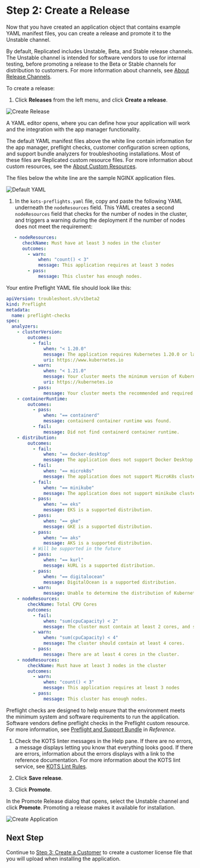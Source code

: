 # Step 2: Create a Release

Now that you have created an application object that contains example YAML manifest files, you can create a release and promote it to the Unstable channel.

By default, Replicated includes Unstable, Beta, and Stable release channels. The Unstable channel is intended for software vendors to use for internal testing, before promoting a release to the Beta or Stable channels for distribution to customers. For more information about channels, see [About Release Channels](releases-about-channels).

To create a release:

1. Click **Releases** from the left menu, and click **Create a release**.

  ![Create Release](/images/guides/kots/create-release.png)

  A YAML editor opens, where you can define how your application will work and the integration with the app manager functionality.

  The default YAML manifest files above the white line contain information for the app manager, preflight checks, customer configuration screen options, and support bundle analyzers for troubleshooting installations. Most of these files are Replicated custom resource files. For more information about custom resources, see the [About Custom Resources](../reference/custom-resource-about).

  The files below the white line are the sample NGINX application files.

  ![Default YAML](/images/guides/kots/default-yaml.png)

1. In the `kots-preflights.yaml` file, copy and paste the following YAML underneath the `nodeResources` field. This YAML creates a second `nodeResources` field that checks for the number of nodes in the cluster, and triggers a warning during the deployment if the number of nodes does not meet the requirement:

  ```yaml
     - nodeResources:
        checkName: Must have at least 3 nodes in the cluster
        outcomes:
          - warn:
              when: "count() < 3"
              message: This application requires at least 3 nodes
          - pass:
              message: This cluster has enough nodes.
  ```

  Your entire Preflight YAML file should look like this:

  ```yaml
  apiVersion: troubleshoot.sh/v1beta2
  kind: Preflight
  metadata:
    name: preflight-checks
  spec:
    analyzers:
      - clusterVersion:
          outcomes:
            - fail:
                when: "< 1.20.0"
                message: The application requires Kubernetes 1.20.0 or later, and recommends 1.21.0 or later.
                uri: https://www.kubernetes.io
            - warn:
                when: "< 1.21.0"
                message: Your cluster meets the minimum version of Kubernetes, but we recommend you update to 1.21.0 or later.
                uri: https://kubernetes.io
            - pass:
                message: Your cluster meets the recommended and required versions of Kubernetes.
      - containerRuntime:
          outcomes:
            - pass:
                when: "== containerd"
                message: containerd container runtime was found.
            - fail:
                message: Did not find containerd container runtime.
      - distribution:
          outcomes:
            - fail:
                when: "== docker-desktop"
                message: The application does not support Docker Desktop clusters.
            - fail:
                when: "== microk8s"
                message: The application does not support MicroK8s clusters.
            - fail:
                when: "== minikube"
                message: The application does not support minikube clusters.
            - pass:
                when: "== eks"
                message: EKS is a supported distribution.
            - pass:
                when: "== gke"
                message: GKE is a supported distribution.
            - pass:
                when: "== aks"
                message: AKS is a supported distribution.
            # Will be supported in the future
            - pass:
                when: "== kurl"
                message: kURL is a supported distribution.
            - pass:
                when: "== digitalocean"
                message: DigitalOcean is a supported distribution.
            - warn:
                message: Unable to determine the distribution of Kubernetes.
      - nodeResources:
          checkName: Total CPU Cores
          outcomes:
            - fail:
                when: "sum(cpuCapacity) < 2"
                message: The cluster must contain at least 2 cores, and should contain at least 4 cores.
            - warn:
                when: "sum(cpuCapacity) < 4"
                message: The cluster should contain at least 4 cores.
            - pass:
                message: There are at least 4 cores in the cluster.
      - nodeResources:
          checkName: Must have at least 3 nodes in the cluster
          outcomes:
            - warn:
                when: "count() < 3"
                message: This application requires at least 3 nodes
            - pass:
                message: This cluster has enough nodes.
  ```

  Preflight checks are designed to help ensure that the environment meets the minimum system and software requirements to run the application. Software vendors define preflight checks in the Preflight custom resource. For more information, see [Preflight and Support Bundle](/reference/custom-resource-preflight) in _Reference_.

1. Check the KOTS linter messages in the Help pane. If there are no errors, a message displays letting you know that everything looks good. If there are errors, information about the errors displays with a link to the reference documentation. For more information about the KOTS lint service, see [KOTS Lint Rules](/reference/kots-lint).

1. Click **Save release**.

1. Click **Promote**.

  In the Promote Release dialog that opens, select the Unstable channel and click **Promote**. Promoting a release makes it available for installation.

  ![Create Application](/images/guides/kots/promote-release.png)

## Next Step

Continue to [Step 3: Create a Customer](tutorial-ui-create-customer) to create a customer license file that you will upload when installing the application.
